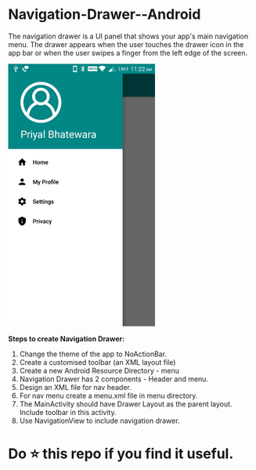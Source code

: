# Navigation-Drawer--Android
The navigation drawer is a UI panel that shows your app's main navigation menu. The drawer appears when the user touches the drawer icon in the app bar or when the user swipes a finger from the left edge of the screen.


<img src="https://github.com/priyalbhatewara123/Navigation-Drawer--Android/blob/master/Screenshots/screenshot1.jpeg" width="300">

**Steps to create Navigation Drawer:**

1. Change the theme of the app to NoActionBar.
2. Create a customised toolbar (an XML layout file)
3. Create a new Android Resource Directory - menu
4. Navigation Drawer has 2 components - Header and menu.
5. Design an XML file for nav header.
6. For nav menu create a menu.xml file in menu directory.
7. The MainActivity should have Drawer Layout as the parent layout. Include toolbar in this activity. 
8. Use NavigationView to include navigation drawer.

# Do ⭐ this repo if you find it useful.
